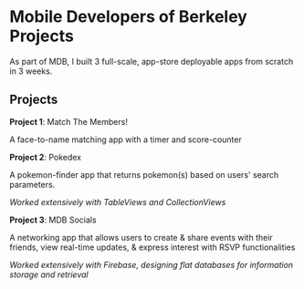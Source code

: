 # Mobile Developers of Berkeley Projects

As part of MDB, I built 3 full-scale, app-store deployable apps from scratch in 3 weeks.

## Projects

**Project 1**: Match The Members!

A face-to-name matching app with a timer and score-counter

**Project 2**: Pokedex

A pokemon-finder app that returns pokemon(s) based on users' search parameters.

*Worked extensively with TableViews and CollectionViews*

**Project 3**: MDB Socials

A networking app that allows users to create & share events with their friends, view real-time updates, & express interest with RSVP functionalities 

*Worked extensively with Firebase, designing flat databases for information storage and retrieval*
